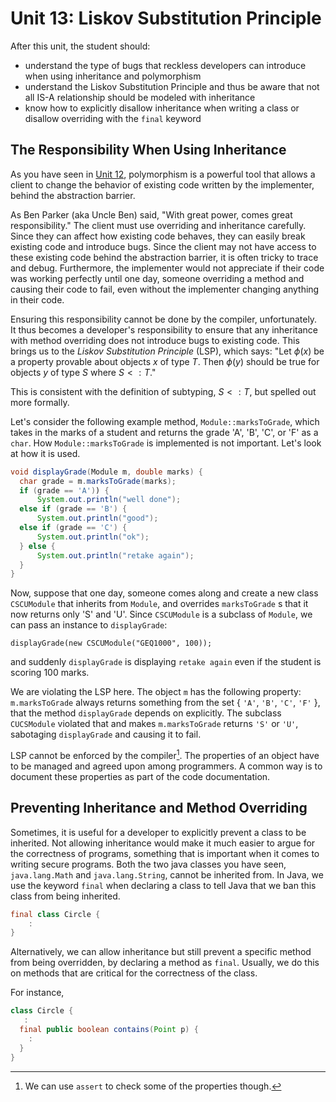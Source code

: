 # Unit 13: Liskov Substitution Principle

After this unit, the student should:
- understand the type of bugs that reckless developers can introduce when using inheritance and polymorphism
- understand the Liskov Substitution Principle and thus be aware that not all IS-A relationship should be modeled with inheritance
- know how to explicitly disallow inheritance when writing a class or disallow overriding with the `final` keyword

## The Responsibility When Using Inheritance

As you have seen in [Unit 12](12-polymorphism), polymorphism is a powerful tool that allows a client to change the behavior of existing code written by the implementer, behind the abstraction barrier.

As Ben Parker (aka Uncle Ben) said, "With great power, comes great responsibility."   The client must use overriding and inheritance carefully.  Since they can affect how existing code behaves, they can easily break existing code and introduce bugs.  Since the client may not have access to these existing code behind the abstraction barrier, it is often tricky to trace and debug.  Furthermore, the implementer would not appreciate if their code was working perfectly until one day, someone overriding a method and causing their code to fail, even without the implementer changing anything in their code.

Ensuring this responsibility cannot be done by the compiler, unfortunately.  
It thus becomes a developer's responsibility to ensure that any inheritance with method overriding does not introduce bugs to existing code.  This brings us to the _Liskov Substitution Principle_ (LSP), which says: "Let $\phi(x)$ be a property provable about objects $x$ of type $T$. Then $\phi(y)$ should be true for objects $y$ of type $S$ where $S <: T$."   

This is consistent with the definition of subtyping, $S <: T$, but spelled out more formally.

Let's consider the following example method, `Module::marksToGrade`, which takes in the marks of a student and returns the grade 'A', 'B', 'C', or 'F' as a `char`.  How `Module::marksToGrade` is implemented is not important.  Let's look at how it is used.

```Java
void displayGrade(Module m, double marks) {
  char grade = m.marksToGrade(marks);
  if (grade == 'A')) {
	  System.out.println("well done");
  else if (grade == 'B') {
	  System.out.println("good");
  else if (grade == 'C') {
	  System.out.println("ok");
  } else {
	  System.out.println("retake again");
  }
}
```

Now, suppose that one day, someone comes along and create a new class `CSCUModule` that inherits from `Module`, and overrides `marksToGrade`
s that it now returns only 'S' and 'U'.  Since `CSCUModule` is a subclass of `Module`, we can pass an instance to `displayGrade`:

```
displayGrade(new CSCUModule("GEQ1000", 100));
```

and suddenly `displayGrade` is displaying `retake again` even if the student is scoring 100 marks.

We are violating the LSP here.  The object `m` has the following property: `m.marksToGrade` always returns something from the set { `'A'`, `'B'`, `'C'`, `'F'` }, that the method `displayGrade` depends on explicitly.  The subclass `CUCSModule` violated that and makes `m.marksToGrade` returns `'S'` or `'U'`, sabotaging `displayGrade` and causing it to fail.

LSP cannot be enforced by the compiler[^1]. The properties of an object have to be managed and agreed upon among programmers.  A common way is to document these properties as part of the code documentation.

## Preventing Inheritance and Method Overriding

Sometimes, it is useful for a developer to explicitly prevent a class to be inherited.  Not allowing inheritance would make it much easier to argue for the correctness of programs, something that is important when it comes to writing secure programs.  Both the two java classes you have seen, `java.lang.Math` and `java.lang.String`, cannot be inherited from.  In Java, we use the keyword `final` when declaring a class to tell Java that we ban this class from being inherited.

```Java
final class Circle {
	:
}
```

Alternatively, we can allow inheritance but still prevent a specific method from being overridden, by declaring a method as `final`.  Usually, we do this on methods that are critical for the correctness of the class.

For instance,
```Java
class Circle {
   :
  final public boolean contains(Point p) {
	:
  }
}
```

[^1]: We can use `assert` to check some of the properties though.
